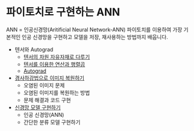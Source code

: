 # 파이토치로 구현하는 ANN

ANN = 인공신경망(Aritificial Neural Network-ANN)
파이토치를 이용하여 가장 기본적인 인공 신경망을 구현하고 모델을 저장, 재사용하는 방법까지 배웁니다.

* 텐서와 Autograd
    * [텐서의 차원 자유자재로 다루기](tensor_basic.ipynb)
    * [텐서를 이용한 연산과 행렬곱](tensor_operation.ipynb)
    * [Autograd](autograd_basic.ipynb)
* [경사하강법으로 이미지 복원하기](image_recovery.ipynb)
    * 오염된 이미지 문제
    * 오염된 이미지를 복원하는 방법
    * 문제 해결과 코드 구현
* [신경망 모델 구현하기](basic_neural_network.ipynb)
    * 인공 신경망(ANN)
    * 간단한 분류 모델 구현하기
